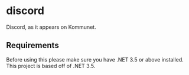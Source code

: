# discord
Discord, as it appears on Kommunet.
## Requirements
Before using this please make sure you have .NET 3.5 or above installed. This project is based off of .NET 3.5.
